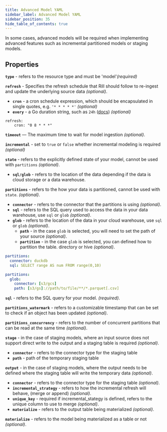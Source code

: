 ```yaml
---
title: Advanced Model YAML
sidebar_label: Advanced Model YAML
sidebar_position: 35
hide_table_of_contents: true
---
```


In some cases, advanced models will be required when implementing advanced features such as incremental partitioned models or staging models. 


## Properties

**`type`** - refers to the resource type and must be 'model'_(required)_ 

**`refresh`** - Specifies the refresh schedule that Rill should follow to re-ingest and update the underlying source data _(optional)_.
  - **`cron`** - a cron schedule expression, which should be encapsulated in single quotes, e.g. `'* * * * *'` _(optional)_
  - **`every`** - a Go duration string, such as `24h` ([docs](https://pkg.go.dev/time#ParseDuration)) _(optional)_
```
refresh:
    cron: "0 8 * * *"
```

**`timeout`** — The maximum time to wait for model ingestion _(optional)_.

**`incremental`** - set to `true` or `false` whether incremental modeling is required _(optional)_

**`state`** - refers to the explicitly defined state of your model, cannot be used with `partitions` _(optional)_.
  - **`sql/glob`** - refers to the location of the data depending if the data is cloud storage or a data warehouse.

**`partitions`** - refers to the how your data is partitioned, cannot be used with `state`.  _(optional)_.
  - **`connector`** - refers to the connector that the partitions is using _(optional)_.
  - **`sql`** - refers to the SQL query used to access the data in your data warehouse, use `sql` or `glob` _(optional)_.
  - **`glob`** - refers to the location of the data in your cloud warehouse, use `sql` or `glob` _(optional)_.
    - **`path`** - in the case `glob` is selected, you will need to set the path of your source _(optional)_. 
    - **`partition`** - in the case `glob` is selected, you can defined how to partition the table. directory or hive _(optional)_.
    
```yaml
partitions:
  connector: duckdb
  sql: SELECT range AS num FROM range(0,10)
```
```yaml
partitions:
  glob:
    connector: [s3/gcs]
    path: [s3/gs]://path/to/file/**/*.parquet[.csv]
```

**`sql`** - refers to the SQL query for your model. _(required)_.

**`partitions_watermark`** - refers to a customizable timestamp that can be set to check if an object has been updated _(optional)_. 

**`partitions_concurrency`** - refers to the number of concurrent partitions that can be read at the same time _(optional)_. 

**`stage`** - in the case of staging models, where an input source does not support direct write to the output and a staging table is required _(optional)_. 
  - **`connector`** - refers to the connector type for the staging table
  - **`path`** - path of the temporary staging table

**`output`** - in the case of staging models, where the output needs to be defined where the staging table will write the temporary data _(optional)_. 
  - **`connector`** - refers to the connector type for the staging table  _(optional)_.
  - **`incremental_strategy`** - refers to how the incremental refresh will behave, (merge or append)  _(optional)_.
  - **`unique_key`** - required if incremental_stategy is defined, refers to the unique column to use to merge  _(optional)_.
  - **`materialize`** - refers to the output table being materialized  _(optional)_.

**`materialize`** - refers to the model being materialized as a table or not _(optional)_. 